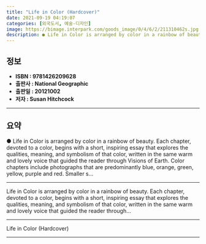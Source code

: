 ```yaml
---
title: "Life in Color (Hardcover)"
date: 2021-09-19 04:19:07
categories: [외국도서, 예술-디자인]
image: https://bimage.interpark.com/goods_image/0/4/6/2/211310462s.jpg
description: ● Life in Color is arranged by color in a rainbow of beauty. Each chapter, devoted to a color, begins with a short, inspiring essay that explores the qualities
---
```


## **정보**

- **ISBN : 9781426209628**
- **출판사 : National Geographic**
- **출판일 : 20121002**
- **저자 : Susan Hitchcock**

------



## **요약**

●  Life in Color is arranged by color in a rainbow of beauty. Each chapter, devoted to a color, begins with a short, inspiring essay that explores the qualities, meaning, and symbolism of that color, written in the same warm and lovely voice that guided the reader through Visions of Earth. Color chapters include photographs that are predominantly blue, orange, green, yellow, purple and red. Smaller s...

------

Life in Color is arranged by color in a rainbow of beauty. Each chapter, devoted to a color, begins with a short, inspiring essay that explores the qualities, meaning, and symbolism of that color, written in the same warm and lovely voice that guided the reader through... 

------


Life in Color (Hardcover) 

------


